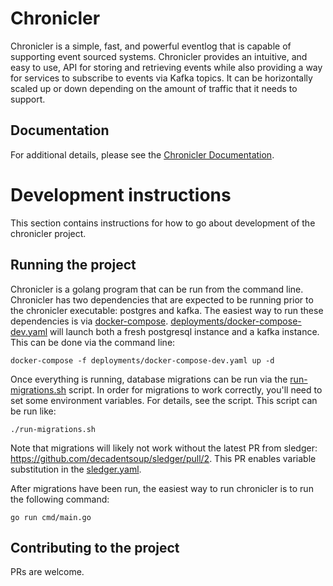 # Chronicler
Chronicler is a simple, fast, and powerful eventlog that is capable of supporting event sourced systems.  Chronicler provides an intuitive, and easy to use, API for storing and retrieving events while also providing a way for services to subscribe to events via Kafka topics.  It can be horizontally scaled up or down depending on the amount of traffic that it needs to support.

## Documentation
For additional details, please see the [Chronicler Documentation](docs/README.md).

# Development instructions
This section contains instructions for how to go about development of the chronicler project.

## Running the project
Chronicler is a golang program that can be run from the command line.  Chronicler has two dependencies that are expected to be running prior to the chronicler executable:  postgres and kafka.  The easiest way to run these dependencies is via [docker-compose](https://docs.docker.com/compose/).  [deployments/docker-compose-dev.yaml](deployments/docker-compose-dev.yaml) will launch both a fresh postgresql instance and a kafka instance.  This can be done via the command line:

`docker-compose -f deployments/docker-compose-dev.yaml up -d`

Once everything is running, database migrations can be run via the [run-migrations.sh](/deployments/run-migrations.sh) script.  In order for migrations to work correctly, you'll need to set some environment variables.  For details, see the script.  This script can be run like:

`./run-migrations.sh`

Note that migrations will likely not work without the latest PR from sledger:  https://github.com/decadentsoup/sledger/pull/2.  This PR enables variable substitution in the [sledger.yaml](/migrations/sledger.yaml).

After migrations have been run, the easiest way to run chronicler is to run the following command:

`go run cmd/main.go`

## Contributing to the project
PRs are welcome.
